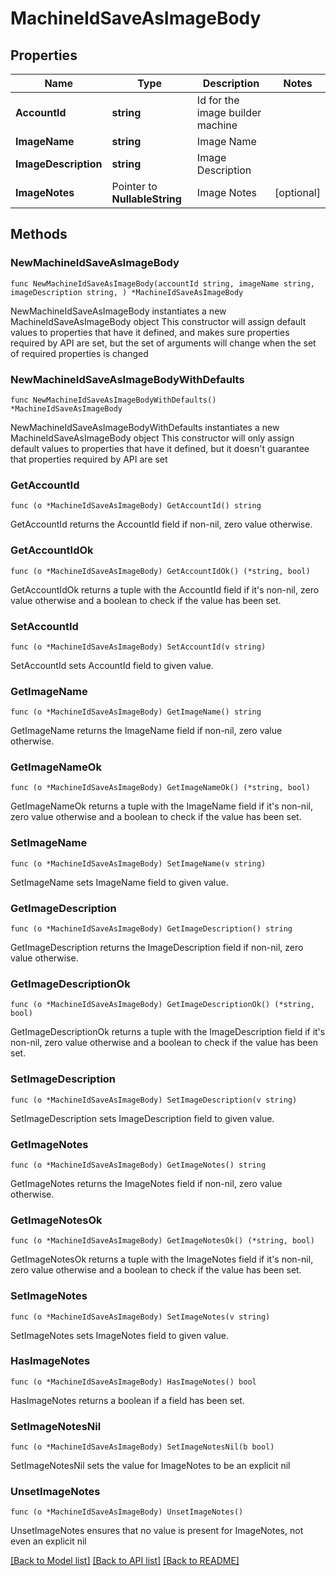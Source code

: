 # MachineIdSaveAsImageBody

## Properties

Name | Type | Description | Notes
------------ | ------------- | ------------- | -------------
**AccountId** | **string** | Id for the image builder machine | 
**ImageName** | **string** | Image Name | 
**ImageDescription** | **string** | Image Description | 
**ImageNotes** | Pointer to **NullableString** | Image Notes | [optional] 

## Methods

### NewMachineIdSaveAsImageBody

`func NewMachineIdSaveAsImageBody(accountId string, imageName string, imageDescription string, ) *MachineIdSaveAsImageBody`

NewMachineIdSaveAsImageBody instantiates a new MachineIdSaveAsImageBody object
This constructor will assign default values to properties that have it defined,
and makes sure properties required by API are set, but the set of arguments
will change when the set of required properties is changed

### NewMachineIdSaveAsImageBodyWithDefaults

`func NewMachineIdSaveAsImageBodyWithDefaults() *MachineIdSaveAsImageBody`

NewMachineIdSaveAsImageBodyWithDefaults instantiates a new MachineIdSaveAsImageBody object
This constructor will only assign default values to properties that have it defined,
but it doesn't guarantee that properties required by API are set

### GetAccountId

`func (o *MachineIdSaveAsImageBody) GetAccountId() string`

GetAccountId returns the AccountId field if non-nil, zero value otherwise.

### GetAccountIdOk

`func (o *MachineIdSaveAsImageBody) GetAccountIdOk() (*string, bool)`

GetAccountIdOk returns a tuple with the AccountId field if it's non-nil, zero value otherwise
and a boolean to check if the value has been set.

### SetAccountId

`func (o *MachineIdSaveAsImageBody) SetAccountId(v string)`

SetAccountId sets AccountId field to given value.


### GetImageName

`func (o *MachineIdSaveAsImageBody) GetImageName() string`

GetImageName returns the ImageName field if non-nil, zero value otherwise.

### GetImageNameOk

`func (o *MachineIdSaveAsImageBody) GetImageNameOk() (*string, bool)`

GetImageNameOk returns a tuple with the ImageName field if it's non-nil, zero value otherwise
and a boolean to check if the value has been set.

### SetImageName

`func (o *MachineIdSaveAsImageBody) SetImageName(v string)`

SetImageName sets ImageName field to given value.


### GetImageDescription

`func (o *MachineIdSaveAsImageBody) GetImageDescription() string`

GetImageDescription returns the ImageDescription field if non-nil, zero value otherwise.

### GetImageDescriptionOk

`func (o *MachineIdSaveAsImageBody) GetImageDescriptionOk() (*string, bool)`

GetImageDescriptionOk returns a tuple with the ImageDescription field if it's non-nil, zero value otherwise
and a boolean to check if the value has been set.

### SetImageDescription

`func (o *MachineIdSaveAsImageBody) SetImageDescription(v string)`

SetImageDescription sets ImageDescription field to given value.


### GetImageNotes

`func (o *MachineIdSaveAsImageBody) GetImageNotes() string`

GetImageNotes returns the ImageNotes field if non-nil, zero value otherwise.

### GetImageNotesOk

`func (o *MachineIdSaveAsImageBody) GetImageNotesOk() (*string, bool)`

GetImageNotesOk returns a tuple with the ImageNotes field if it's non-nil, zero value otherwise
and a boolean to check if the value has been set.

### SetImageNotes

`func (o *MachineIdSaveAsImageBody) SetImageNotes(v string)`

SetImageNotes sets ImageNotes field to given value.

### HasImageNotes

`func (o *MachineIdSaveAsImageBody) HasImageNotes() bool`

HasImageNotes returns a boolean if a field has been set.

### SetImageNotesNil

`func (o *MachineIdSaveAsImageBody) SetImageNotesNil(b bool)`

 SetImageNotesNil sets the value for ImageNotes to be an explicit nil

### UnsetImageNotes
`func (o *MachineIdSaveAsImageBody) UnsetImageNotes()`

UnsetImageNotes ensures that no value is present for ImageNotes, not even an explicit nil

[[Back to Model list]](../README.md#documentation-for-models) [[Back to API list]](../README.md#documentation-for-api-endpoints) [[Back to README]](../README.md)


